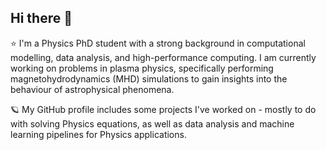 ## Hi there 👋

⭐ I'm a Physics PhD student with a strong background in computational modelling, data analysis, and high-performance computing. I am currently working on problems in plasma physics, specifically performing magnetohydrodynamics (MHD) simulations to gain insights into the behaviour of astrophysical phenomena. 

🪐 My GitHub profile includes some projects I've worked on - mostly to do with solving Physics equations, as well as data analysis and machine learning pipelines for Physics applications. 
<!--
**tanisha-gg/tanisha-gg** is a ✨ _special_ ✨ repository because its `README.md` (this file) appears on your GitHub profile.

Here are some ideas to get you started:

- 🔭 I’m currently working on ...
- 🌱 I’m currently learning ...
- 👯 I’m looking to collaborate on ...
- 🤔 I’m looking for help with ...
- 💬 Ask me about ...
- 📫 How to reach me: ...
- 😄 Pronouns: ...
- ⚡ Fun fact: ...
-->
